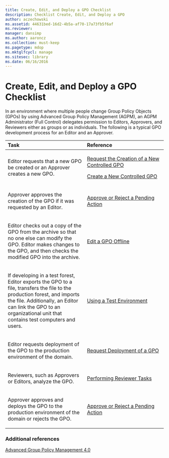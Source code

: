 ```yaml
---
title: Create, Edit, and Deploy a GPO Checklist
description: Checklist Create, Edit, and Deploy a GPO
author: aczechowski
ms.assetid: 44631bed-16d2-4b5a-af70-17a73fb5f6af
ms.reviewer: 
manager: dansimp
ms.author: aaroncz
ms.collection: must-keep
ms.pagetype: mdop
ms.mktglfcycl: manage
ms.sitesec: library
ms.date: 06/16/2016
---
```



# Create, Edit, and Deploy a GPO Checklist


In an environment where multiple people change Group Policy Objects (GPOs) by using Advanced Group Policy Management (AGPM), an AGPM Administrator (Full Control) delegates permission to Editors, Approvers, and Reviewers either as groups or as individuals. The following is a typical GPO development process for an Editor and an Approver.

<table>
<colgroup>
<col width="50%" />
<col width="50%" />
</colgroup>
<thead>
<tr class="header">
<th align="left">Task</th>
<th align="left">Reference</th>
</tr>
</thead>
<tbody>
<tr class="odd">
<td align="left"><p>Editor requests that a new GPO be created or an Approver creates a new GPO.</p></td>
<td align="left"><p><a href="request-the-creation-of-a-new-controlled-gpo-agpm40.md" data-raw-source="[Request the Creation of a New Controlled GPO](request-the-creation-of-a-new-controlled-gpo-agpm40.md)">Request the Creation of a New Controlled GPO</a></p>
<p><a href="create-a-new-controlled-gpo-agpm40.md" data-raw-source="[Create a New Controlled GPO](create-a-new-controlled-gpo-agpm40.md)">Create a New Controlled GPO</a></p></td>
</tr>
<tr class="even">
<td align="left"><p>Approver approves the creation of the GPO if it was requested by an Editor.</p></td>
<td align="left"><p><a href="approve-or-reject-a-pending-action-agpm40.md" data-raw-source="[Approve or Reject a Pending Action](approve-or-reject-a-pending-action-agpm40.md)">Approve or Reject a Pending Action</a></p></td>
</tr>
<tr class="odd">
<td align="left"><p>Editor checks out a copy of the GPO from the archive so that no one else can modify the GPO. Editor makes changes to the GPO, and then checks the modified GPO into the archive.</p></td>
<td align="left"><p><a href="edit-a-gpo-offline-agpm40.md" data-raw-source="[Edit a GPO Offline](edit-a-gpo-offline-agpm40.md)">Edit a GPO Offline</a></p></td>
</tr>
<tr class="even">
<td align="left"><p>If developing in a test forest, Editor exports the GPO to a file, transfers the file to the production forest, and imports the file. Additionally, an Editor can link the GPO to an organizational unit that contains test computers and users.</p></td>
<td align="left"><p><a href="using-a-test-environment.md" data-raw-source="[Using a Test Environment](using-a-test-environment.md)">Using a Test Environment</a></p></td>
</tr>
<tr class="odd">
<td align="left"><p>Editor requests deployment of the GPO to the production environment of the domain.</p></td>
<td align="left"><p><a href="request-deployment-of-a-gpo-agpm40.md" data-raw-source="[Request Deployment of a GPO](request-deployment-of-a-gpo-agpm40.md)">Request Deployment of a GPO</a></p></td>
</tr>
<tr class="even">
<td align="left"><p>Reviewers, such as Approvers or Editors, analyze the GPO.</p></td>
<td align="left"><p><a href="performing-reviewer-tasks-agpm40.md" data-raw-source="[Performing Reviewer Tasks](performing-reviewer-tasks-agpm40.md)">Performing Reviewer Tasks</a></p></td>
</tr>
<tr class="odd">
<td align="left"><p>Approver approves and deploys the GPO to the production environment of the domain or rejects the GPO.</p></td>
<td align="left"><p><a href="approve-or-reject-a-pending-action-agpm40.md" data-raw-source="[Approve or Reject a Pending Action](approve-or-reject-a-pending-action-agpm40.md)">Approve or Reject a Pending Action</a></p></td>
</tr>
</tbody>
</table>

 

### Additional references

[Advanced Group Policy Management 4.0](advanced-group-policy-management-40.md)

 

 





